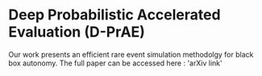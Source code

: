 # Deep Probabilistic Accelerated Evaluation (D-PrAE)
Our work presents an efficient rare event simulation methodolgy for black box autonomy.
The full paper can be accessed here : 'arXiv link'
